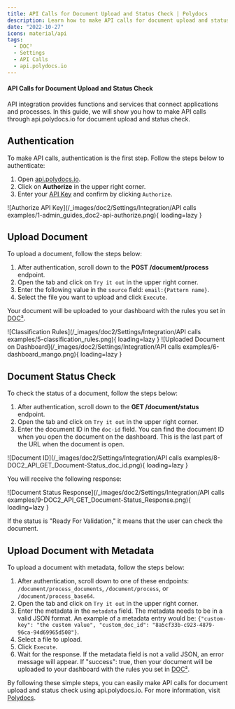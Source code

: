 ```yaml
---
title: API Calls for Document Upload and Status Check | Polydocs
description: Learn how to make API calls for document upload and status check using api.polydocs.io. Follow the step-by-step guide to authenticate and upload documents with metadata.
date: "2022-10-27"
icons: material/api
tags:
  - DOC²
  - Settings
  - API Calls
  - api.polydocs.io
---
```


<div class='video-container'>

#### API Calls for Document Upload and Status Check

API integration provides functions and services that connect applications and processes. In this guide, we will show you how to make API calls through api.polydocs.io for document upload and status check.

## Authentication

To make API calls, authentication is the first step. Follow the steps below to authenticate:

1. Open [api.polydocs.io](https://api.polydocs.io/docs).
2. Click on **Authorize** in the upper right corner.
3. Enter your [API Key](/doc2/settings/integration/api-integration/) and confirm by clicking `Authorize`.

![Authorize API Key](/_images/doc2/Settings/Integration/API calls examples/1-admin_guides_doc2-api-authorize.png){ loading=lazy }

## Upload Document

To upload a document, follow the steps below:

1. After authentication, scroll down to the **POST /document/process** endpoint.
2. Open the tab and click on `Try it out` in the upper right corner.
3. Enter the following value in the `source` field: `email:{Pattern name}`.
4. Select the file you want to upload and click `Execute`.

Your document will be uploaded to your dashboard with the rules you set in [DOC²](https://app.polydocs.io/settings/classify-extract).

![Classification Rules](/_images/doc2/Settings/Integration/API calls examples/5-classification_rules.png){ loading=lazy }
![Uploaded Document on Dashboard](/_images/doc2/Settings/Integration/API calls examples/6-dashboard_mango.png){ loading=lazy }

## Document Status Check

To check the status of a document, follow the steps below:

1. After authentication, scroll down to the **GET /document/status** endpoint.
2. Open the tab and click on `Try it out` in the upper right corner.
3. Enter the document ID in the `doc-id` field. You can find the document ID when you open the document on the dashboard. This is the last part of the URL when the document is open.

![Document ID](/_images/doc2/Settings/Integration/API calls examples/8-DOC2_API_GET_Document-Status_doc_id.png){ loading=lazy }

You will receive the following response:

![Document Status Response](/_images/doc2/Settings/Integration/API calls examples/9-DOC2_API_GET_Document-Status_Response.png){ loading=lazy }

If the status is "Ready For Validation," it means that the user can check the document.

## Upload Document with Metadata

To upload a document with metadata, follow the steps below:

1. After authentication, scroll down to one of these endpoints: `/document/process_documents`, `/document/process`, or `/document/process_base64`.
2. Open the tab and click on `Try it out` in the upper right corner.
3. Enter the metadata in the `metadata` field. The metadata needs to be in a valid JSON format. An example of a metadata entry would be: `{"custom-key": "the custom value", "custom_doc_id": "8a5cf33b-c923-4879-96ca-94d69965d508"}`.
4. Select a file to upload.
5. Click `Execute`.
6. Wait for the response. If the metadata field is not a valid JSON, an error message will appear. If "success": true, then your document will be uploaded to your dashboard with the rules you set in [DOC²](https://app.polydocs.io/settings/classify-extract).

By following these simple steps, you can easily make API calls for document upload and status check using api.polydocs.io. For more information, visit [Polydocs](https://polydocs.io/).
